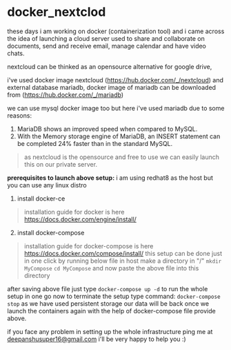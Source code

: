 # docker_nextclod

these days i am working on docker (containerization tool)
and i came across the idea of launching a cloud server used to share and collaborate on documents, send and receive email, manage calendar and have video chats.

nextcloud can be thinked as an opensource alternative for google drive,

i've used docker image nextcloud (https://hub.docker.com/_/nextcloud) and external database mariadb, docker image of mariadb can be downloaded from (https://hub.docker.com/_/mariadb)

we can use mysql docker image too but here i've used mariadb due to some reasons:
1. MariaDB shows an improved speed when compared to MySQL.
2. With the Memory storage engine of MariaDB, an INSERT statement can be completed 24% faster than in the standard MySQL.


> as nextcloud is the opensource and free to use we can easily launch this on our private server.

**prerequisites to launch above setup:**
i am using redhat8 as the host but you can use any linux distro
1. install docker-ce
> installation guide for docker is here https://docs.docker.com/engine/install/
2. install docker-compose
> installation guide for docker-compose is here https://docs.docker.com/compose/install/
 this setup can be done just in one click by running below file in host
 make a directory in "/"
 `mkdir MyCompose`
 `cd MyCompose`
 and now paste the above file into this directory

after saving above file just type `docker-compose up -d`
to run the whole setup in one go
now to terminate the setup type command: `docker-compose stop`
as we have used persistent storage our data will be back once we launch the containers again with the help of docker-compose file provide above.

if you face any problem in setting up the whole infrastructure ping me at deepanshusuper16@gmail.com
i'll be very happy to help you :)


